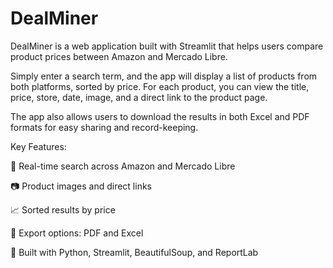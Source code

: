# DealMiner
DealMiner is a web application built with Streamlit that helps users compare product prices between Amazon and Mercado Libre.

Simply enter a search term, and the app will display a list of products from both platforms, sorted by price. For each product, you can view the title, price, store, date, image, and a direct link to the product page.

The app also allows users to download the results in both Excel and PDF formats for easy sharing and record-keeping.

Key Features:

🔎 Real-time search across Amazon and Mercado Libre

📷 Product images and direct links

📈 Sorted results by price

📄 Export options: PDF and Excel

🧠 Built with Python, Streamlit, BeautifulSoup, and ReportLab
